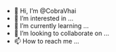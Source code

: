 - 👋 Hi, I’m @CobraVhai
- 👀 I’m interested in ...
- 🌱 I’m currently learning ...
- 💞️ I’m looking to collaborate on ...
- 📫 How to reach me ...

<!---
CobraVhai/CobraVhai is a ✨ special ✨ repository because its `README.md` (this file) appears on your GitHub profile.
You can click the Preview link to take a look at your changes.
--->
